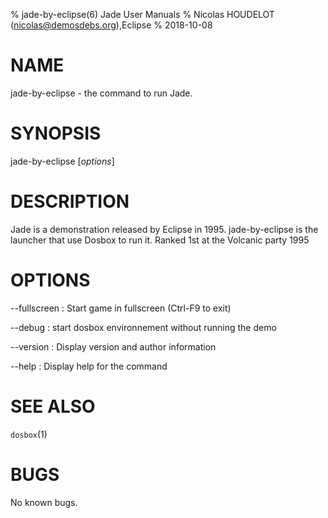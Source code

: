 % jade-by-eclipse(6) Jade User Manuals
% Nicolas HOUDELOT (nicolas@demosdebs.org),Eclipse
% 2018-10-08

# NAME
jade-by-eclipse - the command to run Jade.

# SYNOPSIS
jade-by-eclipse [*options*]

# DESCRIPTION
Jade is a demonstration released by Eclipse in 1995.
jade-by-eclipse is the launcher that use Dosbox to run it.
Ranked 1st at the Volcanic party 1995

# OPTIONS
\--fullscreen
:   Start game in fullscreen (Ctrl-F9 to exit)

\--debug
:   start dosbox environnement without running the demo

\--version
:   Display version and author information

\--help
:   Display help for the command

# SEE ALSO
`dosbox`(1)

# BUGS
No known bugs.
